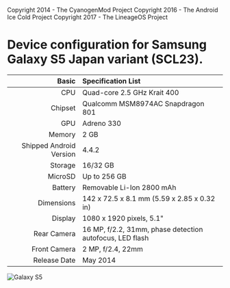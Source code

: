 Copyright 2014 - The CyanogenMod Project
Copyright 2016 - The Android Ice Cold Project
Copyright 2017 - The LineageOS Project

Device configuration for Samsung Galaxy S5 Japan variant (SCL23).
========================================

Basic   | Specification List
-------:|:-------------------------
CPU     | Quad-core 2.5 GHz Krait 400
Chipset | Qualcomm MSM8974AC Snapdragon 801
GPU     | Adreno 330
Memory  | 2 GB
Shipped Android Version | 4.4.2
Storage | 16/32 GB
MicroSD | Up to 256 GB
Battery | Removable Li-Ion 2800 mAh
Dimensions | 142 x 72.5 x 8.1 mm (5.59 x 2.85 x 0.32 in)
Display | 1080 x 1920 pixels, 5.1"
Rear Camera  | 16 MP, f/2.2, 31mm, phase detection autofocus, LED flash
Front Camera | 2 MP, f/2.4, 22mm
Release Date | May 2014

![Galaxy S5](http://cdn2.gsmarena.com/vv/pics/samsung/samsung-galaxy-s5-g900f-1.jpg "Galaxy S5")
